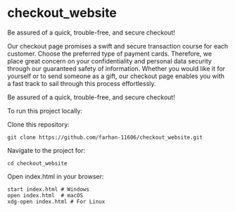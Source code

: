 # checkout_website
Be assured of a quick, trouble-free, and secure checkout!



Our checkout page promises a swift and secure transaction course for each customer. Choose the preferred type of payment cards. Therefore, we place great concern on your confidentiality and personal data security through our guaranteed safety of information. Whether you would like it for yourself or to send someone as a gift, our checkout page enables you with a fast track to sail through this process effortlessly.

Be assured of a quick, trouble-free, and secure checkout!



To run this project locally:

 Clone this repository: 
 
    git clone https://github.com/farhan-11606/checkout_website.git


 Navigate to the project for:
                               
    cd checkout_website


    
   Open index.html in your browser:

    start index.html # Windows
    open index.html  # macOS
    xdg-open index.html # For Linux

